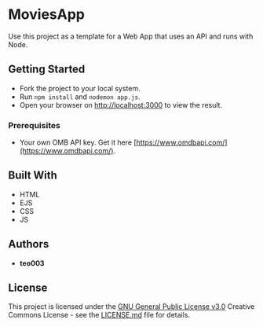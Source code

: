 # MoviesApp

Use this project as a template for a Web App that uses an API and runs with Node.

## Getting Started

  - Fork the project to your local system.
  - Run `npm install` and `nodemon app.js`.
  - Open your browser on [http://localhost:3000](http://localhost:3000) to view the result.

### Prerequisites

  - Your own OMB API key. Get it here [https://www.omdbapi.com/](https://www.omdbapi.com/).

## Built With

  - HTML
  - EJS
  - CSS
  - JS

## Authors

  - **teo003**

## License

This project is licensed under the [GNU General Public License v3.0](LICENSE.md)
Creative Commons License - see the [LICENSE.md](LICENSE.md) file for
details.
